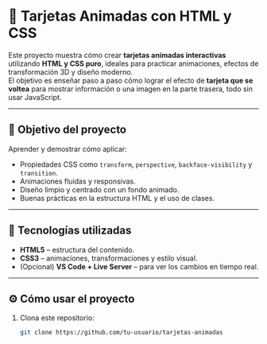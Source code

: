 # 🎴 Tarjetas Animadas con HTML y CSS

Este proyecto muestra cómo crear **tarjetas animadas interactivas** utilizando **HTML y CSS puro**, ideales para practicar animaciones, efectos de transformación 3D y diseño moderno.  
El objetivo es enseñar paso a paso cómo lograr el efecto de **tarjeta que se voltea** para mostrar información o una imagen en la parte trasera, todo sin usar JavaScript.

---

## 🧠 Objetivo del proyecto

Aprender y demostrar cómo aplicar:
- Propiedades CSS como `transform`, `perspective`, `backface-visibility` y `transition`.
- Animaciones fluidas y responsivas.
- Diseño limpio y centrado con un fondo animado.
- Buenas prácticas en la estructura HTML y el uso de clases.

---

## 🧩 Tecnologías utilizadas

- **HTML5** – estructura del contenido.  
- **CSS3** – animaciones, transformaciones y estilo visual.  
- (Opcional) **VS Code + Live Server** – para ver los cambios en tiempo real.

---

## ⚙️ Cómo usar el proyecto

1. Clona este repositorio:
   ```bash
   git clone https://github.com/tu-usuario/tarjetas-animadas
